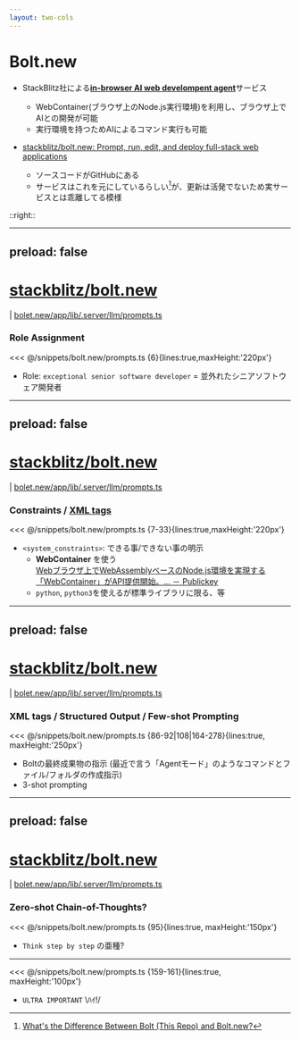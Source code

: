 ```yaml
---
layout: two-cols
---
```


# <logos-stackblitz-icon/> Bolt.new

* StackBlitz社による<u>**in-browser AI web develompent agent**</u>サービス
  * WebContainer(ブラウザ上のNode.js実行環境)を利用し、ブラウザ上でAIとの開発が可能
  * 実行環境を持つためAIによるコマンド実行も可能

* [stackblitz/bolt\.new: Prompt, run, edit, and deploy full\-stack web applications](https://github.com/stackblitz/bolt.new)
  * ソースコードがGitHubにある
  * サービスはこれを元にしているらしい[^1]が、更新は活発でないため実サービスとは乖離してる模様

[^1]: <span class="text-sm">[What's the Difference Between Bolt (This Repo) and Bolt.new?](https://github.com/stackblitz/bolt.new/blob/main/CONTRIBUTING.md#whats-the-difference-between-bolt-this-repo-and-boltnew)</span>

::right::

<div class="mt-10 ml-35">
    <Tweet id="1841873251313844631" scale="0.8"/>
</div>

---
preload: false
---

# <logos-stackblitz-icon/> [stackblitz/bolt.new](https://github.com/stackblitz/bolt.new)
|<mdi-github/> [bolet.new/app/lib/.server/llm/prompts.ts](https://github.com/stackblitz/bolt.new/blob/main/app/lib/.server/llm/prompts.ts)

### <mdi-lightbulb-on class="c-yellow"/> Role Assignment
<div class="h-3"/>
<<< @/snippets/bolt.new/prompts.ts {6}{lines:true,maxHeight:'220px'}

* Role: `exceptional senior software developer` = 並外れたシニアソフトウェア開発者

---
preload: false
---

# <logos-stackblitz-icon/> [stackblitz/bolt.new](https://github.com/stackblitz/bolt.new)
|<mdi-github/> [bolet.new/app/lib/.server/llm/prompts.ts](https://github.com/stackblitz/bolt.new/blob/main/app/lib/.server/llm/prompts.ts)

### <mdi-lightbulb-on class="c-yellow"/> Constraints / [XML tags](https://docs.anthropic.com/en/docs/build-with-claude/prompt-engineering/use-xml-tags)
<div class="h-3"/>
<<< @/snippets/bolt.new/prompts.ts {7-33}{lines:true,maxHeight:'220px'}

* `<system_constraints>`: できる事/できない事の明示
  * **WebContainer** を使う<br><div class="text-xs">[Webブラウザ上でWebAssemblyベースのNode\.js環境を実現する「WebContainer」がAPI提供開始。... － Publickey](https://www.publickey1.jp/blog/23/webwebassemblynodejswebcontainerapihttpnodejs_cli.html)</div>
  * `python`, `python3`を使えるが標準ライブラリに限る、等


---
preload: false
---

# <logos-stackblitz-icon/> [stackblitz/bolt.new](https://github.com/stackblitz/bolt.new)
|<mdi-github/> [bolet.new/app/lib/.server/llm/prompts.ts](https://github.com/stackblitz/bolt.new/blob/main/app/lib/.server/llm/prompts.ts)

### <mdi-lightbulb-on class="c-yellow"/> XML tags / Structured Output / Few-shot Prompting
<div class="h-3"/>
<<< @/snippets/bolt.new/prompts.ts {86-92|108|164-278}{lines:true, maxHeight:'250px'}

* Boltの最終成果物の指示 (最近で言う「Agentモード」のようなコマンドとファイル/フォルダの作成指示)
* 3-shot prompting

---
preload: false
---
# <logos-stackblitz-icon/> [stackblitz/bolt.new](https://github.com/stackblitz/bolt.new)
|<mdi-github/> [bolet.new/app/lib/.server/llm/prompts.ts](https://github.com/stackblitz/bolt.new/blob/main/app/lib/.server/llm/prompts.ts)

### <mdi-lightbulb-on class="c-yellow"/> Zero-shot Chain-of-Thoughts?
<div class="h-3"/>
<<< @/snippets/bolt.new/prompts.ts {95}{lines:true, maxHeight:'150px'}

* `Think step by step` の亜種?

<hr class="h-2"/>

<div class="h-3"/>
<<< @/snippets/bolt.new/prompts.ts {159-161}{lines:true, maxHeight:'100px'}

* `ULTRA IMPORTANT` \ﾊｲ!/
